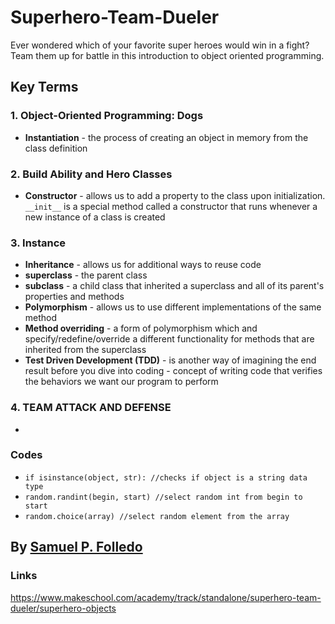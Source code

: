 # Superhero-Team-Dueler
Ever wondered which of your favorite super heroes would win in a fight? Team them up for battle in this introduction to object oriented programming.

## Key Terms
### 1. Object-Oriented Programming: Dogs
- **Instantiation** - the process of creating an object in memory from the class definition

### 2. Build Ability and Hero Classes
- **Constructor** - allows us to add a property to the class upon initialization. 
                `__init__` is a special method called a constructor that runs whenever a new instance of a class is created

### 3. Instance
- **Inheritance** - allows us for additional ways to reuse code
- **superclass** - the parent class
- **subclass** - a child class that inherited a superclass and all of its parent's properties and methods
- **Polymorphism** - allows us to use different implementations of the same method
- __Method overriding__ - a form of polymorphism which and specify/redefine/override a different functionality for methods that are inherited from the superclass
- __Test Driven Development (TDD)__ - is another way of imagining the end result before you dive into coding
                                    - concept of writing code that verifies the behaviors we want our program to perform

### 4. TEAM ATTACK AND DEFENSE
- 


### Codes
- ```if isinstance(object, str): //checks if object is a string data type```
- ```random.randint(begin, start) //select random int from begin to start```
- ```random.choice(array) //select random element from the array```




## By [Samuel P. Folledo](https://github.com/SamuelFolledo)

### Links
https://www.makeschool.com/academy/track/standalone/superhero-team-dueler/superhero-objects